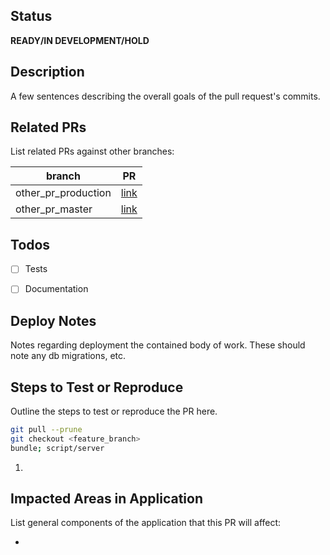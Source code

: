 ## Status
**READY/IN DEVELOPMENT/HOLD**

## Description
A few sentences describing the overall goals of the pull request's commits.

## Related PRs
List related PRs against other branches:

branch | PR
------ | ------
other_pr_production | [link]()
other_pr_master | [link]()


## Todos
- [ ] Tests
- [ ] Documentation


## Deploy Notes
Notes regarding deployment the contained body of work.  These should note any
db migrations, etc.

## Steps to Test or Reproduce
Outline the steps to test or reproduce the PR here.

```sh
git pull --prune
git checkout <feature_branch>
bundle; script/server
```

1. 

## Impacted Areas in Application
List general components of the application that this PR will affect:

* 